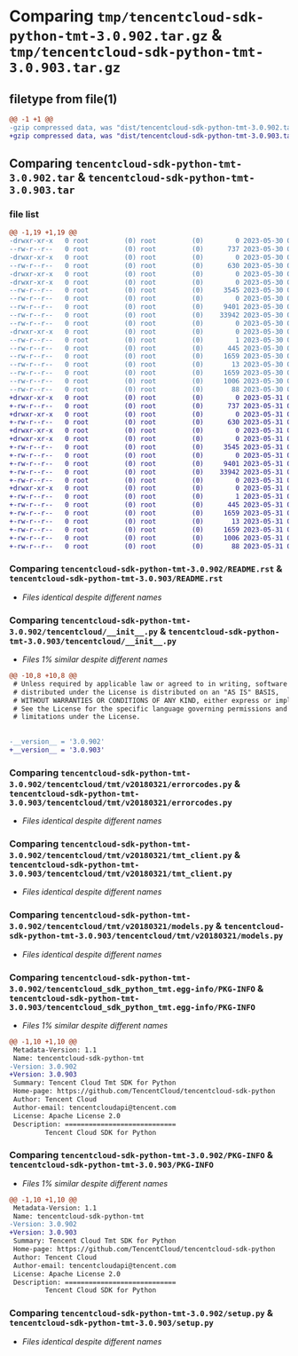 # Comparing `tmp/tencentcloud-sdk-python-tmt-3.0.902.tar.gz` & `tmp/tencentcloud-sdk-python-tmt-3.0.903.tar.gz`

## filetype from file(1)

```diff
@@ -1 +1 @@
-gzip compressed data, was "dist/tencentcloud-sdk-python-tmt-3.0.902.tar", last modified: Tue May 30 00:35:39 2023, max compression
+gzip compressed data, was "dist/tencentcloud-sdk-python-tmt-3.0.903.tar", last modified: Wed May 31 02:24:22 2023, max compression
```

## Comparing `tencentcloud-sdk-python-tmt-3.0.902.tar` & `tencentcloud-sdk-python-tmt-3.0.903.tar`

### file list

```diff
@@ -1,19 +1,19 @@
-drwxr-xr-x   0 root         (0) root         (0)        0 2023-05-30 00:35:39.000000 tencentcloud-sdk-python-tmt-3.0.902/
--rw-r--r--   0 root         (0) root         (0)      737 2023-05-30 00:35:39.000000 tencentcloud-sdk-python-tmt-3.0.902/README.rst
-drwxr-xr-x   0 root         (0) root         (0)        0 2023-05-30 00:35:39.000000 tencentcloud-sdk-python-tmt-3.0.902/tencentcloud/
--rw-r--r--   0 root         (0) root         (0)      630 2023-05-30 00:35:39.000000 tencentcloud-sdk-python-tmt-3.0.902/tencentcloud/__init__.py
-drwxr-xr-x   0 root         (0) root         (0)        0 2023-05-30 00:35:39.000000 tencentcloud-sdk-python-tmt-3.0.902/tencentcloud/tmt/
-drwxr-xr-x   0 root         (0) root         (0)        0 2023-05-30 00:35:39.000000 tencentcloud-sdk-python-tmt-3.0.902/tencentcloud/tmt/v20180321/
--rw-r--r--   0 root         (0) root         (0)     3545 2023-05-30 00:35:39.000000 tencentcloud-sdk-python-tmt-3.0.902/tencentcloud/tmt/v20180321/errorcodes.py
--rw-r--r--   0 root         (0) root         (0)        0 2023-05-30 00:35:39.000000 tencentcloud-sdk-python-tmt-3.0.902/tencentcloud/tmt/v20180321/__init__.py
--rw-r--r--   0 root         (0) root         (0)     9401 2023-05-30 00:35:39.000000 tencentcloud-sdk-python-tmt-3.0.902/tencentcloud/tmt/v20180321/tmt_client.py
--rw-r--r--   0 root         (0) root         (0)    33942 2023-05-30 00:35:39.000000 tencentcloud-sdk-python-tmt-3.0.902/tencentcloud/tmt/v20180321/models.py
--rw-r--r--   0 root         (0) root         (0)        0 2023-05-30 00:35:39.000000 tencentcloud-sdk-python-tmt-3.0.902/tencentcloud/tmt/__init__.py
-drwxr-xr-x   0 root         (0) root         (0)        0 2023-05-30 00:35:39.000000 tencentcloud-sdk-python-tmt-3.0.902/tencentcloud_sdk_python_tmt.egg-info/
--rw-r--r--   0 root         (0) root         (0)        1 2023-05-30 00:35:39.000000 tencentcloud-sdk-python-tmt-3.0.902/tencentcloud_sdk_python_tmt.egg-info/dependency_links.txt
--rw-r--r--   0 root         (0) root         (0)      445 2023-05-30 00:35:39.000000 tencentcloud-sdk-python-tmt-3.0.902/tencentcloud_sdk_python_tmt.egg-info/SOURCES.txt
--rw-r--r--   0 root         (0) root         (0)     1659 2023-05-30 00:35:39.000000 tencentcloud-sdk-python-tmt-3.0.902/tencentcloud_sdk_python_tmt.egg-info/PKG-INFO
--rw-r--r--   0 root         (0) root         (0)       13 2023-05-30 00:35:39.000000 tencentcloud-sdk-python-tmt-3.0.902/tencentcloud_sdk_python_tmt.egg-info/top_level.txt
--rw-r--r--   0 root         (0) root         (0)     1659 2023-05-30 00:35:39.000000 tencentcloud-sdk-python-tmt-3.0.902/PKG-INFO
--rw-r--r--   0 root         (0) root         (0)     1006 2023-05-30 00:35:39.000000 tencentcloud-sdk-python-tmt-3.0.902/setup.py
--rw-r--r--   0 root         (0) root         (0)       88 2023-05-30 00:35:39.000000 tencentcloud-sdk-python-tmt-3.0.902/setup.cfg
+drwxr-xr-x   0 root         (0) root         (0)        0 2023-05-31 02:24:22.000000 tencentcloud-sdk-python-tmt-3.0.903/
+-rw-r--r--   0 root         (0) root         (0)      737 2023-05-31 02:24:22.000000 tencentcloud-sdk-python-tmt-3.0.903/README.rst
+drwxr-xr-x   0 root         (0) root         (0)        0 2023-05-31 02:24:22.000000 tencentcloud-sdk-python-tmt-3.0.903/tencentcloud/
+-rw-r--r--   0 root         (0) root         (0)      630 2023-05-31 02:24:22.000000 tencentcloud-sdk-python-tmt-3.0.903/tencentcloud/__init__.py
+drwxr-xr-x   0 root         (0) root         (0)        0 2023-05-31 02:24:22.000000 tencentcloud-sdk-python-tmt-3.0.903/tencentcloud/tmt/
+drwxr-xr-x   0 root         (0) root         (0)        0 2023-05-31 02:24:22.000000 tencentcloud-sdk-python-tmt-3.0.903/tencentcloud/tmt/v20180321/
+-rw-r--r--   0 root         (0) root         (0)     3545 2023-05-31 02:24:22.000000 tencentcloud-sdk-python-tmt-3.0.903/tencentcloud/tmt/v20180321/errorcodes.py
+-rw-r--r--   0 root         (0) root         (0)        0 2023-05-31 02:24:22.000000 tencentcloud-sdk-python-tmt-3.0.903/tencentcloud/tmt/v20180321/__init__.py
+-rw-r--r--   0 root         (0) root         (0)     9401 2023-05-31 02:24:22.000000 tencentcloud-sdk-python-tmt-3.0.903/tencentcloud/tmt/v20180321/tmt_client.py
+-rw-r--r--   0 root         (0) root         (0)    33942 2023-05-31 02:24:22.000000 tencentcloud-sdk-python-tmt-3.0.903/tencentcloud/tmt/v20180321/models.py
+-rw-r--r--   0 root         (0) root         (0)        0 2023-05-31 02:24:22.000000 tencentcloud-sdk-python-tmt-3.0.903/tencentcloud/tmt/__init__.py
+drwxr-xr-x   0 root         (0) root         (0)        0 2023-05-31 02:24:22.000000 tencentcloud-sdk-python-tmt-3.0.903/tencentcloud_sdk_python_tmt.egg-info/
+-rw-r--r--   0 root         (0) root         (0)        1 2023-05-31 02:24:22.000000 tencentcloud-sdk-python-tmt-3.0.903/tencentcloud_sdk_python_tmt.egg-info/dependency_links.txt
+-rw-r--r--   0 root         (0) root         (0)      445 2023-05-31 02:24:22.000000 tencentcloud-sdk-python-tmt-3.0.903/tencentcloud_sdk_python_tmt.egg-info/SOURCES.txt
+-rw-r--r--   0 root         (0) root         (0)     1659 2023-05-31 02:24:22.000000 tencentcloud-sdk-python-tmt-3.0.903/tencentcloud_sdk_python_tmt.egg-info/PKG-INFO
+-rw-r--r--   0 root         (0) root         (0)       13 2023-05-31 02:24:22.000000 tencentcloud-sdk-python-tmt-3.0.903/tencentcloud_sdk_python_tmt.egg-info/top_level.txt
+-rw-r--r--   0 root         (0) root         (0)     1659 2023-05-31 02:24:22.000000 tencentcloud-sdk-python-tmt-3.0.903/PKG-INFO
+-rw-r--r--   0 root         (0) root         (0)     1006 2023-05-31 02:24:22.000000 tencentcloud-sdk-python-tmt-3.0.903/setup.py
+-rw-r--r--   0 root         (0) root         (0)       88 2023-05-31 02:24:22.000000 tencentcloud-sdk-python-tmt-3.0.903/setup.cfg
```

### Comparing `tencentcloud-sdk-python-tmt-3.0.902/README.rst` & `tencentcloud-sdk-python-tmt-3.0.903/README.rst`

 * *Files identical despite different names*

### Comparing `tencentcloud-sdk-python-tmt-3.0.902/tencentcloud/__init__.py` & `tencentcloud-sdk-python-tmt-3.0.903/tencentcloud/__init__.py`

 * *Files 1% similar despite different names*

```diff
@@ -10,8 +10,8 @@
 # Unless required by applicable law or agreed to in writing, software
 # distributed under the License is distributed on an "AS IS" BASIS,
 # WITHOUT WARRANTIES OR CONDITIONS OF ANY KIND, either express or implied.
 # See the License for the specific language governing permissions and
 # limitations under the License.
 
 
-__version__ = '3.0.902'
+__version__ = '3.0.903'
```

### Comparing `tencentcloud-sdk-python-tmt-3.0.902/tencentcloud/tmt/v20180321/errorcodes.py` & `tencentcloud-sdk-python-tmt-3.0.903/tencentcloud/tmt/v20180321/errorcodes.py`

 * *Files identical despite different names*

### Comparing `tencentcloud-sdk-python-tmt-3.0.902/tencentcloud/tmt/v20180321/tmt_client.py` & `tencentcloud-sdk-python-tmt-3.0.903/tencentcloud/tmt/v20180321/tmt_client.py`

 * *Files identical despite different names*

### Comparing `tencentcloud-sdk-python-tmt-3.0.902/tencentcloud/tmt/v20180321/models.py` & `tencentcloud-sdk-python-tmt-3.0.903/tencentcloud/tmt/v20180321/models.py`

 * *Files identical despite different names*

### Comparing `tencentcloud-sdk-python-tmt-3.0.902/tencentcloud_sdk_python_tmt.egg-info/PKG-INFO` & `tencentcloud-sdk-python-tmt-3.0.903/tencentcloud_sdk_python_tmt.egg-info/PKG-INFO`

 * *Files 1% similar despite different names*

```diff
@@ -1,10 +1,10 @@
 Metadata-Version: 1.1
 Name: tencentcloud-sdk-python-tmt
-Version: 3.0.902
+Version: 3.0.903
 Summary: Tencent Cloud Tmt SDK for Python
 Home-page: https://github.com/TencentCloud/tencentcloud-sdk-python
 Author: Tencent Cloud
 Author-email: tencentcloudapi@tencent.com
 License: Apache License 2.0
 Description: ============================
         Tencent Cloud SDK for Python
```

### Comparing `tencentcloud-sdk-python-tmt-3.0.902/PKG-INFO` & `tencentcloud-sdk-python-tmt-3.0.903/PKG-INFO`

 * *Files 1% similar despite different names*

```diff
@@ -1,10 +1,10 @@
 Metadata-Version: 1.1
 Name: tencentcloud-sdk-python-tmt
-Version: 3.0.902
+Version: 3.0.903
 Summary: Tencent Cloud Tmt SDK for Python
 Home-page: https://github.com/TencentCloud/tencentcloud-sdk-python
 Author: Tencent Cloud
 Author-email: tencentcloudapi@tencent.com
 License: Apache License 2.0
 Description: ============================
         Tencent Cloud SDK for Python
```

### Comparing `tencentcloud-sdk-python-tmt-3.0.902/setup.py` & `tencentcloud-sdk-python-tmt-3.0.903/setup.py`

 * *Files identical despite different names*

